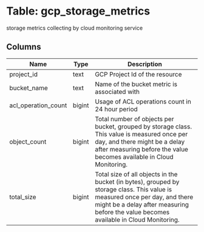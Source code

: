 
# Table: gcp_storage_metrics
storage metrics collecting by cloud monitoring service
## Columns
| Name        | Type           | Description  |
| ------------- | ------------- | -----  |
|project_id|text|GCP Project Id of the resource|
|bucket_name|text|Name of the bucket metric is associated with|
|acl_operation_count|bigint|Usage of ACL operations count in 24 hour period|
|object_count|bigint|Total number of objects per bucket, grouped by storage class. This value is measured once per day, and there might be a delay after measuring before the value becomes available in Cloud Monitoring.|
|total_size|bigint|Total size of all objects in the bucket (in bytes), grouped by storage class. This value is measured once per day, and there might be a delay after measuring before the value becomes available in Cloud Monitoring.|
